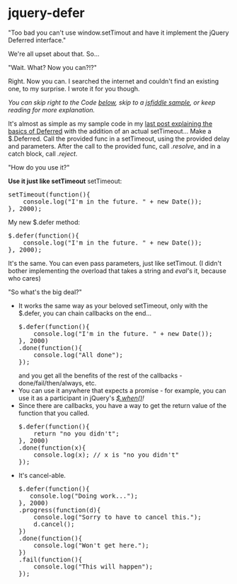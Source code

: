jquery-defer
============

"Too bad you can't use window.setTimout and have it implement the jQuery Deferred interface." 

We're all upset about that. So...

"Wait. What? Now you can?!?"

Right. Now you can. I searched the internet and couldn't find an existing one, to my surprise. I wrote it for you though.

<em>You can skip right to the Code <a href="#deferCode">below</a>, skip to a <a href="http://jsfiddle.net/wilsonhut/fEzcR/" target="_blank">jsfiddle sample</a>, or keep reading for more explanation.</em>

It's almost as simple as my sample code in my <a href="http://wilsonhut.wordpress.com/2013/05/30/the-simplest-explanation-of-jquery-deferred/" title="The simplest explanation of jQuery Deferred" target="_blank">last post explaining the basics of Deferred</a> with the addition of an actual setTimeout... Make a $.Deferred. Call the provided func in a setTimeout, using the provided delay and parameters. After the call to the provided func, call <em>.resolve</em>, and in a catch block, call <em>.reject</em>.

"How do you use it?"

<strong>Use it just like setTimeout</strong>
setTimeout:
<pre>
setTimeout(function(){
    console.log("I'm in the future. " + new Date());
}, 2000);
</pre>

My new $.defer method:
<pre>
$.defer(function(){
    console.log("I'm in the future. " + new Date());
}, 2000);
</pre>

It's the same. You can even pass parameters, just like setTimout. (I didn't bother implementing the overload that takes a string and <em>eval'</em>s it, because who cares)


"So what's the big deal?"

<ul>
<li>It works the same way as your beloved setTimeout, only with the $.defer, you can chain callbacks on the end...
<pre>
$.defer(function(){
    console.log("I'm in the future. " + new Date());
}, 2000)
.done(function(){
    console.log("All done");
});
</pre>
and you get all the benefits of the rest of the callbacks - done/fail/then/always, etc.</li>
  <li>You can use it anywhere that expects a promise - for example, you can use it as a participant in jQuery's <em><a href="http://api.jquery.com/jQuery.when/" target="_blank">$.when()</a>!</em></li>
	<li>Since there are callbacks, you have a way to get the return value of the function that you called.
<pre>
$.defer(function(){
    return "no you didn't";
}, 2000)
.done(function(x){
    console.log(x); // x is "no you didn't" 
});
</pre>
</li>
	<li>It's cancel-able.
<pre>
$.defer(function(){
   console.log("Doing work...");
}, 2000)
.progress(function(d){
    console.log("Sorry to have to cancel this.");
    d.cancel();
})
.done(function(){
    console.log("Won't get here.");
})
.fail(function(){
    console.log("This will happen");
});</pre></li>
</ul>
